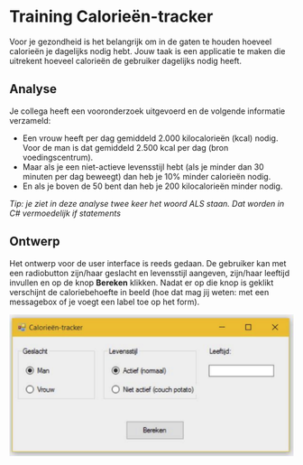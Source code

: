 # Training Calorieën-tracker

Voor je gezondheid is het belangrijk om in de gaten te houden hoeveel calorieën je dagelijks nodig hebt. Jouw taak is een applicatie te maken die uitrekent hoeveel calorieën de gebruiker dagelijks nodig heeft.

## Analyse
Je collega heeft een vooronderzoek uitgevoerd en de volgende informatie verzameld:

- Een vrouw heeft per dag gemiddeld 2.000 kilocalorieën (kcal) nodig. Voor de man is dat gemiddeld 2.500 kcal per dag (bron voedingscentrum).
- Maar als je een niet-actieve levensstijl hebt (als je minder dan 30 minuten per dag beweegt) dan heb je 10% minder calorieën nodig.
- En als je boven de 50 bent dan heb je 200 kilocalorieën minder nodig.

*Tip: je ziet in deze analyse twee keer het woord ALS staan. Dat worden in C# vermoedelijk if statements*

## Ontwerp
Het ontwerp voor de user interface is reeds gedaan. De gebruiker kan met een radiobutton zijn/haar geslacht en levensstijl aangeven, zijn/haar leeftijd invullen en op de knop
**Bereken** klikken. Nadat er op die knop is geklikt verschijnt de caloriebehoefte in beeld (hoe dat mag jij weten: met een messagebox of je voegt een label toe op het form).

![Aangeleverd ontwerp user interface](figures/Calorieen-tracker-ui.png)



